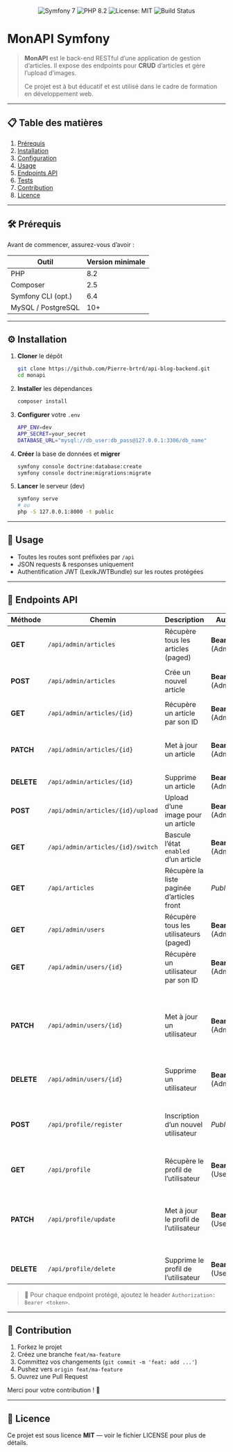 <p align="center">   <img src="https://img.shields.io/badge/Symfony-7.2-000000?logo=symfony" alt="Symfony 7" />   <img src="https://img.shields.io/badge/PHP-8.2-%23777BB4?logo=php" alt="PHP 8.2" />   <img src="https://img.shields.io/badge/License-MIT-blue.svg" alt="License: MIT" />   <img src="https://img.shields.io/badge/build-passing-brightgreen" alt="Build Status" /> </p>

# MonAPI Symfony

> **MonAPI** est le back-end RESTful d’une application de gestion d’articles.
>  Il expose des endpoints pour **CRUD** d’articles et gère l’upload d’images.
>
> Ce projet est à but éducatif et est utilisé dans le cadre de formation en développement web.

------

## 📋 Table des matières

1. [Prérequis](#-prérequis)
2. [Installation](#-installation)
3. [Configuration](#-configuration)
4. [Usage](#-usage)
5. [Endpoints API](#-endpoints-api)
6. [Tests](#-tests)
7. [Contribution](#-contribution)
8. [Licence](#-licence)

------

## 🛠️ Prérequis

Avant de commencer, assurez-vous d’avoir :

| Outil              | Version minimale |
| ------------------ | ---------------- |
| PHP                | 8.2              |
| Composer           | 2.5              |
| Symfony CLI (opt.) | 6.4              |
| MySQL / PostgreSQL | 10+              |



------

## ⚙️ Installation

1. **Cloner** le dépôt

   ```bash
   git clone https://github.com/Pierre-brtrd/api-blog-backend.git
   cd monapi
   ```

2. **Installer** les dépendances

   ```bash
   composer install
   ```

3. **Configurer** votre `.env`

   ```bash
   APP_ENV=dev
   APP_SECRET=your_secret
   DATABASE_URL="mysql://db_user:db_pass@127.0.0.1:3306/db_name"
   ```

4. **Créer** la base de données et **migrer**

   ```bash
   symfony console doctrine:database:create
   symfony console doctrine:migrations:migrate
   ```

5. **Lancer** le serveur (dev)

   ```bash
   symfony serve
   # ou
   php -S 127.0.0.1:8000 -t public
   ```

------

## 🚀 Usage

- Toutes les routes sont préfixées par `/api`
- JSON requests & responses uniquement
- Authentification JWT (LexikJWTBundle) sur les routes protégées

------

## 📡 Endpoints API

| Méthode    | Chemin                            | Description                                | Auth               | Paramètres                                                   |
| ---------- | --------------------------------- | ------------------------------------------ | ------------------ | ------------------------------------------------------------ |
| **GET**    | `/api/admin/articles`             | Récupère tous les articles (paged)         | **Bearer** (Admin) | `page` (query, integer, défaut 1), `limit` (query, integer, défaut 6) |
| **POST**   | `/api/admin/articles`             | Crée un nouvel article                     | **Bearer** (Admin) | Body JSON → `CreateArticleRequest` { title, content, enabled, userId } |
| **GET**    | `/api/admin/articles/{id}`        | Récupère un article par son ID             | **Bearer** (Admin) | `id` (path, string)                                          |
| **PATCH**  | `/api/admin/articles/{id}`        | Met à jour un article                      | **Bearer** (Admin) | `id` (path), Body JSON → `UpdateArticleRequest` { title?, content?, enabled?, userId? } |
| **DELETE** | `/api/admin/articles/{id}`        | Supprime un article                        | **Bearer** (Admin) | `id` (path)                                                  |
| **POST**   | `/api/admin/articles/{id}/upload` | Upload d’une image pour un article         | **Bearer** (Admin) | `id` (path), Body multipart → champ `image` (binary)         |
| **GET**    | `/api/admin/articles/{id}/switch` | Bascule l’état `enabled` d’un article      | **Bearer** (Admin) | `id` (path)                                                  |
| **GET**    | `/api/articles`                   | Récupère la liste paginée d’articles front | *Public*           | `page` (query, integer, défaut 1), `limit` (query, integer, défaut 6) |
| **GET**    | `/api/admin/users`                | Récupère tous les utilisateurs (paged)     | **Bearer** (Admin) | `page` (query, integer, défaut 1), `limit` (query, integer, défaut 6) |
| **GET**    | `/api/admin/users/{id}`           | Récupère un utilisateur par son ID         | **Bearer** (Admin) | `id` (path, string)                                          |
| **PATCH**  | `/api/admin/users/{id}`           | Met à jour un utilisateur                  | **Bearer** (Admin) | `id` (path), Body JSON → `UpdateProfileRequest` { firstName?, lastName?, username?, currentPassword?, plainPassword?, confirmPassword? } |
| **DELETE** | `/api/admin/users/{id}`           | Supprime un utilisateur                    | **Bearer** (Admin) | `id` (path)                                                  |
| **POST**   | `/api/profile/register`           | Inscription d’un nouvel utilisateur        | *Public*           | Body JSON → `RegistrationRequest` { username, firstName?, lastName?, plainPassword, confirmPassword } |
| **GET**    | `/api/profile`                    | Récupère le profil de l’utilisateur        | **Bearer** (User)  | *Aucun*                                                      |
| **PATCH**  | `/api/profile/update`             | Met à jour le profil de l’utilisateur      | **Bearer** (User)  | Body JSON → `UpdateProfileRequest` { firstName?, lastName?, username?, currentPassword?, plainPassword?, confirmPassword? } |
| **DELETE** | `/api/profile/delete`             | Supprime le profil de l’utilisateur        | **Bearer** (User)  | *Aucun*                                                      |

> 📝 Pour chaque endpoint protégé, ajoutez le header `Authorization: Bearer <token>`.

------

## 🤝 Contribution

1. Forkez le projet
2. Créez une branche `feat/ma-feature`
3. Committez vos changements (`git commit -m 'feat: add ...'`)
4. Pushez vers `origin feat/ma-feature`
5. Ouvrez une Pull Request

Merci pour votre contribution ! 🚀

------

## 📄 Licence

Ce projet est sous licence **MIT** — voir le fichier LICENSE pour plus de détails.
